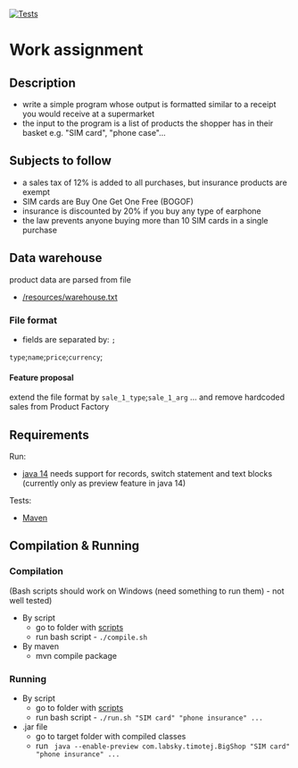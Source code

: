 [![Tests](https://github.com/TimotejLabsky/work_assignemt/workflows/tests/badge.svg)](https://github.com/TimotejLabsky/work_assignemt/actions)

# Work assignment #

## Description ##

* write a simple program whose output is formatted similar to a receipt you would receive at a supermarket
* the input to the program is a list of products the shopper has in their basket e.g. "SIM card", "phone case"...

## Subjects to follow ##

* a sales tax of 12% is added to all purchases, but insurance products are exempt
* SIM cards are Buy One Get One Free (BOGOF)
* insurance is discounted by 20% if you buy any type of earphone
* the law prevents anyone buying more than 10 SIM cards in a single purchase

## Data warehouse ##

product data are parsed from file

- [/resources/warehouse.txt](https://github.com/TimotejLabsky/work_assignemt/tree/main/src/main/resources)

### File format ###

* fields are separated by: `;`

`type`;`name`;`price`;`currency`;

#### Feature proposal ####

extend the file format by `sale_1_type`;`sale_1_arg` ... and remove hardcoded sales from Product Factory

## Requirements ##

Run:

* [java 14](https://www.oracle.com/java/technologies/javase/jdk14-archive-downloads.html) needs support for records, switch
  statement and text blocks (currently only as preview feature in java 14) 

Tests:

* [Maven](https://maven.apache.org/)

## Compilation & Running ##

### Compilation ###
(Bash scripts should work on Windows (need something to run them) - not well tested)
* By script
    - go to folder with [scripts](./scripts)
    - run bash script - `./compile.sh`
* By maven
    - mvn compile package

### Running ## 

* By script
    - go to folder with [scripts](./scripts)
    - run bash script - `./run.sh "SIM card" "phone insurance" ...`
* .jar file
    - go to target folder with compiled classes
    - run ` java --enable-preview com.labsky.timotej.BigShop "SIM card" "phone insurance" ...`

